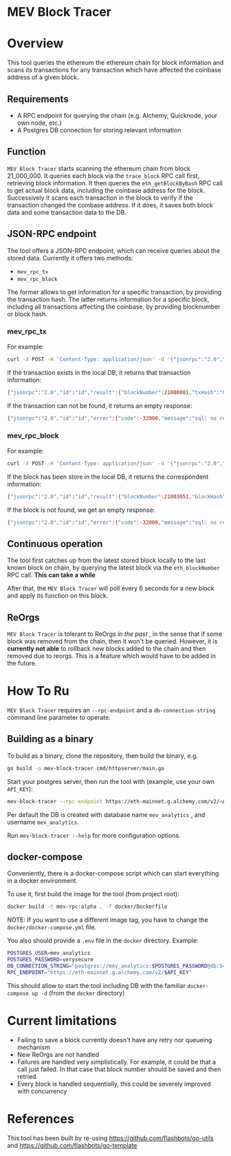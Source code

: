 # MEV Block Tracer

# Overview

This tool queries the ethereum the ethereum chain for block information and scans its transactions for any transaction which have affected the coinbase address of a given block.

## Requirements

* A RPC endpoint for querying the chain (e.g. Alchemy, Quicknode, your own node, etc.)
* A Postgres DB connection for storing relevant information

## Function

`MEV Block Tracer` starts scanning the ethereum chain from block 21_000_000. It queries each block via the `trace_block` RPC call first, retrieving block information.
It then queries the `eth_getBlockByBash` RPC call to get actual block data, including the coinbase address for the block.
Successively it scans each transaction in the block to verify if the transaction changed the coinbase address.
If it does, it saves both block data and some transaction data to the DB.

## JSON-RPC endpoint

The tool offers a JSON-RPC endpoint, which can receive queries about the stored data.
Currently it offers two methods:

* `mev_rpc_tx`
* `mev_rpc_block`

The former allows to get information for a specific transaction, by providing the transaction hash.
The latter returns information for a specific block, including all transactions affecting the coinbase, by providing blocknumber or block hash.

### mev_rpc_tx

For example:

```sh
curl -X POST -H 'Content-Type: application/json' -d '{"jsonrpc":"2.0","id":"id","method":"mev_rpc_tx","params":["0x5ec7fe5e57ec42e3de9d30370e39278a8eac3700013b2ec3cb5231fd1a824ac4"]}' http://localhost:8080
```

If the transaction exists in the local DB, it returns that transaction information:

```sh
{"jsonrpc":"2.0","id":"id","result":{"blockNumber":21000001,"txHash":"0x5ec7fe5e57ec42e3de9d30370e39278a8eac3700013b2ec3cb5231fd1a824ac4","from":"0x5ddf30555ee9545c8982626b7e3b6f70e5c2635f","to":"0x4838b106fce9647bdf1e7877bf73ce8b0bad5f97","value":10000000000000}}
```

If the transaction can not be found, it returns an empty response:

```sh
{"jsonrpc":"2.0","id":"id","error":{"code":-32000,"message":"sql: no rows in result set"}}
```

### mev_rpc_block

For example:

```sh
curl -X POST -H 'Content-Type: application/json' -d '{"jsonrpc":"2.0","id":"id","method":"mev_rpc_block","params":["21003051"]}' http://localhost:8080
```

If the block has been store in the local DB, it returns the correspondent information:

```sh
{"jsonrpc":"2.0","id":"id","result":{"blockNumber":21003051,"blockHash":"0x5c0a2b33d14a8e4b25c5aaed9f0f39e76c13eff93cd05c7f1902823b05f05f26","transactions":[{"blockNumber":21003051,"txHash":"0x197431ccae307bf133272e57305aa366b8314b8f89f41f6e6c129e3131677ad1","from":"0x6f1cdbbb4d53d226cf4b917bf768b94acbab6168","to":"0x4838b106fce9647bdf1e7877bf73ce8b0bad5f97","value":359781034660905}],"miner":"0x4838b106fce9647bdf1e7877bf73ce8b0bad5f97","flashbot":false,"totalMinerValue":359781034660905}}
```

If the block is not found, we get an empty response:

```sh
{"jsonrpc":"2.0","id":"id","error":{"code":-32000,"message":"sql: no rows in result set"}}
```

## Continuous operation

The tool first catches up from the latest stored block locally to the last known block on chain, by querying the latest block via the `eth_blockNumber` RPC call.
**This can take a while**

After that, the `MEV Block Tracer` will poll every 6 seconds for a new block and apply its function on this block.

## ReOrgs

`MEV Block Tracer` is tolerant to ReOrgs *in the past* , in the sense that if some block was removed from the chain, then it won't be queried.
However, it is **currently not able** to rollback new blocks added to the chain and then removed due to reorgs.
This is a feature which would have to be added in the future.

# How To Ru

`MEV Block Tracer` requires an `--rpc-endpoint` and a `db-connection-string` command line parameter to operate.

## Building as a binary

To build as a binary, clone the repository, then build the binary, e.g.

```sh
go build -o mev-block-tracer cmd/httpserver/main.go

```

Start your postgres server, then run the tool with (example, use your own `API_KEY`):

```sh
mev-block-tracer --rpc-endpoint https://eth-mainnet.g.alchemy.com/v2/<API_KEY> --db-connection-string "postgres://mev_analytics:$POSTGRES_PASSWORD@localhost:5432/mev_analytics?sslmode=disable" 
```

Per default the DB is created with database name `mev_analytics` , and username `mev_analytics`.

Run `mev-block-tracer --help` for more configuration options.

## docker-compose

Conveniently, there is a docker-compose script which can start everything in a docker environment.

To use it, first build the image for the tool (from project root):

```sh
docker build -t mev-rpc:alpha . -f docker/Dockerfile

```

NOTE: If you want to use a different image tag, you have to change the `docker/docker-compose.yml` file.

You also should provide a `.env` file in the `docker` directory. Example:

```sh
POSTGRES_USER=mev_analytics
POSTGRES_PASSWORD=verysecure
DB_CONNECTION_STRING="postgres://mev_analytics:$POSTGRES_PASSWORD@db:5432/mev_analytics?sslmode=disable"
RPC_ENDPOINT="https://eth-mainnet.g.alchemy.com/v2/$API_KEY"


```

This should allow to start the tool including DB with the familiar `docker-compose up -d` (from the `docker` directory)

# Current limitations

* Failing to save a block currently doesn't have any retry nor queueing mechanism
* New ReOrgs are not handled
* Failures are handled very simplistically. For example, it could be that a call just failed. In that case that block number should be saved and then retried.
* Every block is handled sequentially, this could be severely improved with concurrency

# References

This tool has been built by re-using <https://github.com/flashbots/go-utils> and <https://github.com/flashbots/go-template>
